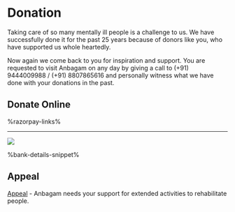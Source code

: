 # Donation

Taking care of so many mentally ill people is a challenge to us. We have successfully done it for the past 25 years because of donors like you, who have supported us whole heartedly.

Now again we come back to you for inspiration and support. You are requested to visit Anbagam on any day by giving a call to (+91) 9444009988 / (+91) 8807865616 and personally witness what we have done with your donations in the past.

</section><section>

# Donate Online

%razorpay-links%

----

<img class="img-fluid img-max-300" src="%url%assets/anbagam-razorpay-qrcode.jpg" />

%bank-details-snippet%

</section><section>

# Appeal

[Appeal](../appeal/) - Anbagam needs your support for extended activities to rehabilitate people.
